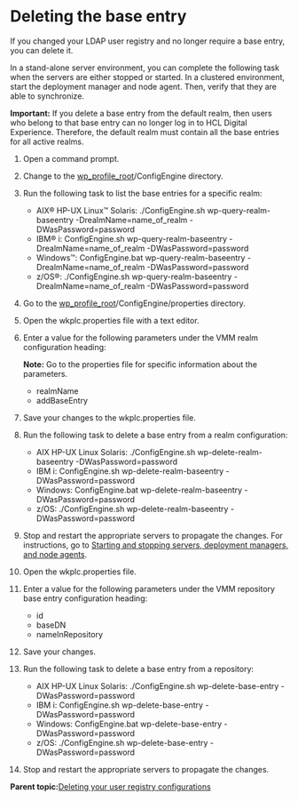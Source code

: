 # Deleting the base entry 

If you changed your LDAP user registry and no longer require a base entry, you can delete it.

In a stand-alone server environment, you can complete the following task when the servers are either stopped or started. In a clustered environment, start the deployment manager and node agent. Then, verify that they are able to synchronize.

**Important:** If you delete a base entry from the default realm, then users who belong to that base entry can no longer log in to HCL Digital Experience. Therefore, the default realm must contain all the base entries for all active realms.

1.  Open a command prompt.

2.  Change to the [wp\_profile\_root](../reference/wpsdirstr.md#wp_profile_root)/ConfigEngine directory.

3.  Run the following task to list the base entries for a specific realm:

    -   AIX® HP-UX Linux™ Solaris: ./ConfigEngine.sh wp-query-realm-baseentry -DrealmName=name\_of\_realm -DWasPassword=password
    -   IBM® i: ConfigEngine.sh wp-query-realm-baseentry -DrealmName=name\_of\_realm -DWasPassword=password
    -   Windows™: ConfigEngine.bat wp-query-realm-baseentry -DrealmName=name\_of\_realm -DWasPassword=password
    -   z/OS®: ./ConfigEngine.sh wp-query-realm-baseentry -DrealmName=name\_of\_realm -DWasPassword=password
4.  Go to the [wp\_profile\_root](../reference/wpsdirstr.md#wp_profile_root)/ConfigEngine/properties directory.

5.  Open the wkplc.properties file with a text editor.

6.  Enter a value for the following parameters under the VMM realm configuration heading:

    **Note:** Go to the properties file for specific information about the parameters.

    -   realmName
    -   addBaseEntry
7.  Save your changes to the wkplc.properties file.

8.  Run the following task to delete a base entry from a realm configuration:

    -   AIX HP-UX Linux Solaris: ./ConfigEngine.sh wp-delete-realm-baseentry -DWasPassword=password
    -   IBM i: ConfigEngine.sh wp-delete-realm-baseentry -DWasPassword=password
    -   Windows: ConfigEngine.bat wp-delete-realm-baseentry -DWasPassword=password
    -   z/OS: ./ConfigEngine.sh wp-delete-realm-baseentry -DWasPassword=password
9.  Stop and restart the appropriate servers to propagate the changes. For instructions, go to [Starting and stopping servers, deployment managers, and node agents](../admin-system/stopstart.md).

10. Open the wkplc.properties file.

11. Enter a value for the following parameters under the VMM repository base entry configuration heading:

    -   id
    -   baseDN
    -   nameInRepository
12. Save your changes.

13. Run the following task to delete a base entry from a repository:

    -   AIX HP-UX Linux Solaris: ./ConfigEngine.sh wp-delete-base-entry -DWasPassword=password
    -   IBM i: ConfigEngine.sh wp-delete-base-entry -DWasPassword=password
    -   Windows: ConfigEngine.bat wp-delete-base-entry -DWasPassword=password
    -   z/OS: ./ConfigEngine.sh wp-delete-base-entry -DWasPassword=password
14. Stop and restart the appropriate servers to propagate the changes.


**Parent topic:**[Deleting your user registry configurations ](../security/delete_ureg.md)

